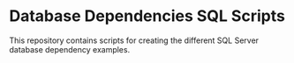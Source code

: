 # Database Dependencies SQL Scripts

This repository contains scripts for creating the different SQL Server database dependency examples.

